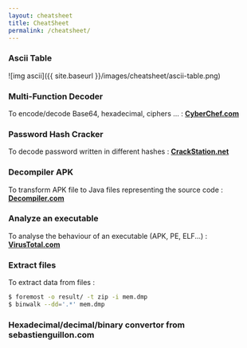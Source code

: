```yaml
---
layout: cheatsheet
title: CheatSheet
permalink: /cheatsheet/
---
```


### Ascii Table 

![img ascii]({{ site.baseurl }}/images/cheatsheet/ascii-table.png)

### Multi-Function Decoder

To encode/decode Base64, hexadecimal, ciphers ... : 
**<a href="https://gchq.github.io/CyberChef/" target="_blank">CyberChef.com</a>**

### Password Hash Cracker

To decode password written in different hashes : 
**<a href="https://crackstation.net/" target="_blank">CrackStation.net</a>**

### Decompiler APK

To transform APK file to Java files representing the source code : 
**<a href="http://www.decompiler.com/" target="_blank">Decompiler.com</a>**

### Analyze an executable 

To analyse the behaviour of an executable (APK, PE, ELF...) : 
**<a href="https://www.virustotal.com" target="_blank">VirusTotal.com</a>**

### Extract files 

To extract data from files : 

```sh
$ foremost -o result/ -t zip -i mem.dmp
$ binwalk --dd='.*' mem.dmp
```

<!-- This title allows to print the convertor in cheatsheet.html (HAVE TO BE THE LAST TITLE)-->
### Hexadecimal/decimal/binary convertor from sebastienguillon.com


